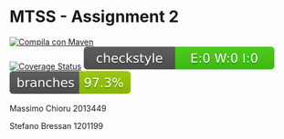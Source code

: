 
# MTSS - Assignment 2

[![Compila con Maven](https://github.com/Alyoninthecity/assignment-2/actions/workflows/maven.yml/badge.svg)](https://github.com/Alyoninthecity/assignment-2/actions/workflows/maven.yml)  
[![Coverage Status](https://coveralls.io/repos/github/Alyoninthecity/assignment-2/badge.svg?branch=develop)](https://coveralls.io/github/Alyoninthecity/assignment-2?branch=develop)
![Checkstyle report](.github/badges/checkstyle-result.svg)
![Branch coverage](.github/badges/branches.svg)

Massimo Chioru 2013449

Stefano Bressan 1201199
